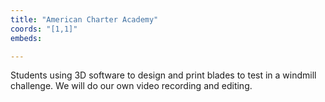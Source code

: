 ```yaml
---
title: "American Charter Academy"
coords: "[1,1]"
embeds: 

---
```


Students using 3D software to design and print blades to test in a windmill challenge. We will do our own video recording and editing.